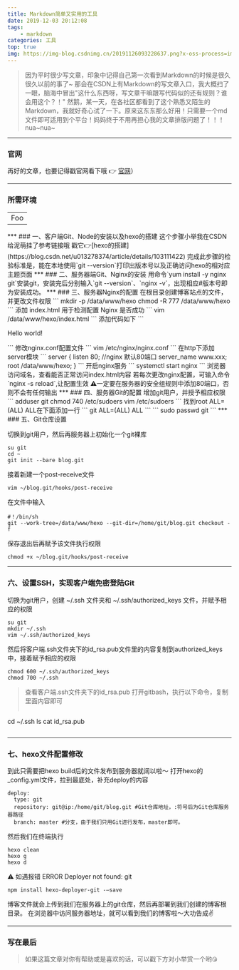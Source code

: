 ```yaml
---
title: Markdown简单又实用的工具
date: 2019-12-03 20:12:08
tags:
    - markdown
categories: 工具
top: true
img: https://img-blog.csdnimg.cn/20191126093228637.png?x-oss-process=image/watermark,type_ZmFuZ3poZW5naGVpdGk,shadow_10,text_aHR0cHM6Ly9ibG9nLmNzZG4ubmV0L3UwMTMyNzgzNzQ=,size_16,color_FFFFFF,t_70
---
```

>因为平时很少写文章，印象中记得自己第一次看到Markdown的时候是很久很久以前的事了~
>那会在CSDN上有Markdown的写文章入口，我大概扫了一眼，脑海中冒出"这什么东西呀，写文章干嘛跟写代码似的还有规则？谁会用这个？！"
>然鹅，某一天，在各社区都看到了这个熟悉又陌生的Markdown，我就好奇心试了一下。原来这东东那么好用！只需要一个md文件即可适用到个平台！妈妈终于不用再担心我的文章排版问题了！！！nua~nua~

***
### 官网
 再好的文章，也要记得戳官网看下哦 👉  [官网](http://www.markdown.cn/)）
***
### 所需环境
 <table>
     <tr>
         <td>Foo</td>
     </tr>
 </table>
***
### 一、客户端Git、Node的安装以及hexo的搭建
这个步骤小举我在CSDN给泥萌挂了参考链接哦 戳它👉[hexo的搭建](https://blog.csdn.net/u013278374/article/details/103111422)
完成此步骤的检验标准是，能在本地使用`git --version`打印出版本号以及正确访问hexo的相对应主题页面
***
### 二、服务器端Git、Nginx的安装
用命令`yum install -y nginx git`安装git，安装完后分别输入`git --version`、`nginx -v`，出现相应#版本号即为安装成功。
***
### 三、服务器Nginx的配置
在根目录创建博客站点的文件，并更改文件权限
```
mkdir -p /data/www/hexo
chmod -R 777 /data/www/hexo
```
添加 index.html 用于检测配置 Nginx 是否成功
```
vim /data/www/hexo/index.html
```
添加代码如下
```
<!DOCTYPE html>
<html>
  <head>
    <title></title>
    <meta charset="UTF-8">
  </head>
  <body>
    <p>Hello world!</p>
  </body>
</html>
```
修改nginx.conf配置文件
```
vim /etc/nginx/nginx.conf
```
在http下添加server模块
```
   server {
        listen       80; //nginx 默认80端口
        server_name  www.xxx;
        root         /data/www/hexo;
    }
```
开启nginx服务
```
systemctl  start nginx
```
浏览器访问域名，查看能否正常访问index.html内容
若每次更改nginx配置，可输入命令`nginx -s reload`,让配置生效
⚠️一定要在服务器的安全组规则中添加80端口，否则不会有任何输出
***
### 四、服务器Git的配置
增加git用户，并授予相应权限
```
adduser git
chmod 740 /etc/sudoers
vim /etc/sudoers
```
找到root ALL=(ALL) ALL在下面添加一行
```
git ALL=(ALL) ALL
```
```
sudo passwd git
```
***
### 五、Git仓库设置

切换到git用户，然后再服务器上初始化一个git裸库
```
su git
cd ~
git init --bare blog.git
```
接着新建一个post-receive文件
```
vim ~/blog.git/hooks/post-receive
```
在文件中输入
```
#！/bin/sh
git --work-tree=/data/www/hexo --git-dir=/home/git/blog.git checkout -f
```
保存退出后再赋予该文件执行权限
```
chmod +x ~/blog.git/hooks/post-receive
```
***
### 六、设置SSH，实现客户端免密登陆Git
切换为git用户，创建 ~/.ssh 文件夹和 ~/.ssh/authorized_keys 文件，并赋予相应的权限
```
su git
mkdir ~/.ssh
vim ~/.ssh/authorized_keys
```
然后将客户端.ssh文件夹下的id_rsa.pub文件里的内容复制到authorized_keys中，接着赋予相应的权限
```
chmod 600 ~/.ssh/authorized_keys
chmod 700 ~/.ssh
```
> 查看客户端.ssh文件夹下的id_rsa.pub
> 打开gitbash，执行以下命令，复制里面内容即可
>```
cd ~/.ssh
ls
cat id_rsa.pub
>```
***
### 七、hexo文件配置修改
到此只需要把hexo build后的文件发布到服务器就阔以啦～
打开hexo的_config.yml文件，拉到最底处，补充deploy的内容
```
deploy:
  type: git
  repository: git@ip:/home/git/blog.git #Git仓库地址，:符号后为Git仓库服务器路径
  branch: master #分支，由于我们只用Git进行发布，master即可。
```
然后我们在终端执行
```
hexo clean
hexo g
hexo d
```
⚠️ 如遇报错 ERROR Deployer not found: git

```
npm install hexo-deployer-git -–save
```
博客文件就会上传到我们在服务器上的git仓库，然后再部署到我们创建的博客根目录。
在浏览器中访问服务器地址，就可以看到我们的博客啦～大功告成✌️
***
### 写在最后
> 如果这篇文章对你有帮助或是喜欢的话，可以戳下方对小举赏一个哟`😘`


